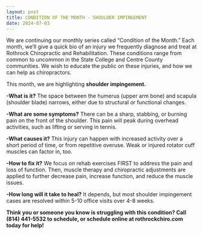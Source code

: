 ```yaml
---
layout: post
title: CONDITION OF THE MONTH - SHOULDER IMPINGEMENT
date: 2024-07-03
---
```


We are continuing our monthly series called “Condition of the Month.” Each month, we’ll give a quick bio of an injury we frequently diagnose and treat at Rothrock Chiropractic and Rehabilitation. These conditions range from common to uncommon in the State College and Centre County communities. We wish to educate the public on these injuries, and how we can help as chiropractors.

This month, we are highlighting **shoulder impingement.**

**-What is it?** The space between the humerus (upper arm bone) and scapula (shoulder blade) narrows, either due to structural or functional changes.

**-What are some symptoms?** There can be a sharp, stabbing, or burning pain on the front of the shoulder. This pain will peak during overhead activities, such as lifting or serving in tennis.

**-What causes it?** This injury can happen with increased activity over a short period of time, or from repetitive overuse. Weak or injured rotator cuff muscles can factor in, too.

**-How to fix it?** We focus on rehab exercises FIRST to address the pain and loss of function. Then, muscle therapy and chiropractic adjustments are applied to further decrease pain, increase function, and reduce the muscle issues.

**-How long will it take to heal?** It depends, but most shoulder impingement cases are resolved within 5-10 office visits over 4-8 weeks.

**Think you or someone you know is struggling with this condition? Call (814) 441-5532 to schedule, or schedule online at rothrockchiro.com today for help!**
